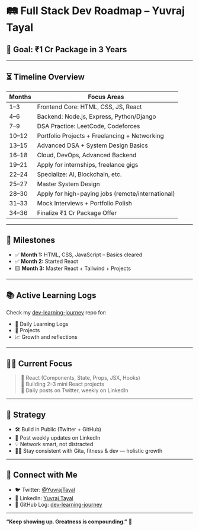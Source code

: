# 🛤️ Full Stack Dev Roadmap – Yuvraj Tayal

## 🎯 Goal: ₹1 Cr Package in 3 Years

---

## ⏳ Timeline Overview

| Months      | Focus Areas                                          |
|-------------|------------------------------------------------------|
| 1–3         | Frontend Core: HTML, CSS, JS, React                  |
| 4–6         | Backend: Node.js, Express, Python/Django             |
| 7–9         | DSA Practice: LeetCode, Codeforces                   |
| 10–12       | Portfolio Projects + Freelancing + Networking        |
| 13–15       | Advanced DSA + System Design Basics                  |
| 16–18       | Cloud, DevOps, Advanced Backend                      |
| 19–21       | Apply for internships, freelance gigs                |
| 22–24       | Specialize: AI, Blockchain, etc.                     |
| 25–27       | Master System Design                                 |
| 28–30       | Apply for high-paying jobs (remote/international)    |
| 31–33       | Mock Interviews + Portfolio Polish                   |
| 34–36       | Finalize ₹1 Cr Package Offer                         |

---

## 📌 Milestones

- ✅ **Month 1:** HTML, CSS, JavaScript – Basics cleared
- ✅ **Month 2:** Started React
- 🟨 **Month 3:** Master React + Tailwind + Projects

---

## 📚 Active Learning Logs

Check my [dev-learning-journey](https://github.com/YuvrajTayal/dev-learning-journey) repo for:
- 🧠 Daily Learning Logs
- 🔨 Projects
- 📈 Growth and reflections

---

## 🧑‍💻 Current Focus

> 📍 React (Components, State, Props, JSX, Hooks)  
> 📍 Building 2–3 mini React projects  
> 📍 Daily posts on Twitter, weekly on LinkedIn  

---

## 🧭 Strategy

- 🛠 Build in Public (Twitter + GitHub)
- 🌱 Post weekly updates on LinkedIn
- 💡 Network smart, not distracted
- 🧘‍♂️ Stay consistent with Gita, fitness & dev — holistic growth

---

## 🔗 Connect with Me

- 🐦 Twitter: [@YuvrajTayal](https://x.com/YuvrajTayal)
- 💼 LinkedIn: [Yuvraj Tayal](https://www.linkedin.com/in/yuvraj-tayal-7a3a48356/)
- 📓 GitHub Log: [dev-learning-journey](https://github.com/YuvrajTayal/dev-learning-journey/)

---

**“Keep showing up. Greatness is compounding.”** 🚀  

